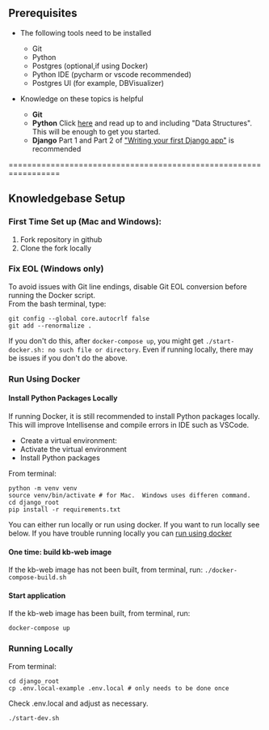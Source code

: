 ## Prerequisites
- The following tools need to be installed
  - Git
  - Python
  - Postgres (optional,if using Docker)
  - Python IDE (pycharm or vscode recommended)
  - Postgres UI (for example, DBVisualizer)

- Knowledge on these topics is helpful
  - **Git**
  - **Python** Click [here](https://python.swaroopch.com/) and read up to and including "Data Structures".  This will be enough to get you started.
  - **Django** Part 1 and Part 2 of ["Writing your first Django app"](https://docs.djangoproject.com/en/4.2/intro/tutorial01/) is recommended

=================================================================

## Knowledgebase Setup

### First Time Set up (Mac and Windows):

1. Fork repository in github
2. Clone the fork locally

### Fix EOL (Windows only)
To avoid issues with Git line endings, disable Git EOL conversion before running the Docker script.<br>
From the bash terminal, type:
```
git config --global core.autocrlf false
git add --renormalize .
```
If you don't do this, after `docker-compose up`, you might get `./start-docker.sh: no such file or directory`.  Even if running locally, there may be issues if you don't do the above.

### Run Using Docker
#### Install Python Packages Locally 

If running Docker, it is still recommended to install Python packages locally.  This will improve Intellisense and compile errors in IDE such as VSCode. 

- Create a virtual environment: 
- Activate the virtual environment
- Install Python packages

From terminal:
```
python -m venv venv
source venv/bin/activate # for Mac.  Windows uses differen command.
cd django_root
pip install -r requirements.txt
```
You can either run locally or run using docker.  If you want to run locally see below.  If you have trouble running locally you can [run using docker](#using-docker)

#### One time: build kb-web image
If the kb-web image has not been built, from terminal, run:
`./docker-compose-build.sh`
#### Start application
If the kb-web image has been built, from terminal, run:
```
docker-compose up
```

### Running Locally
From terminal:

```
cd django_root
cp .env.local-example .env.local # only needs to be done once
```
Check .env.local and adjust as necessary.
```
./start-dev.sh
```



